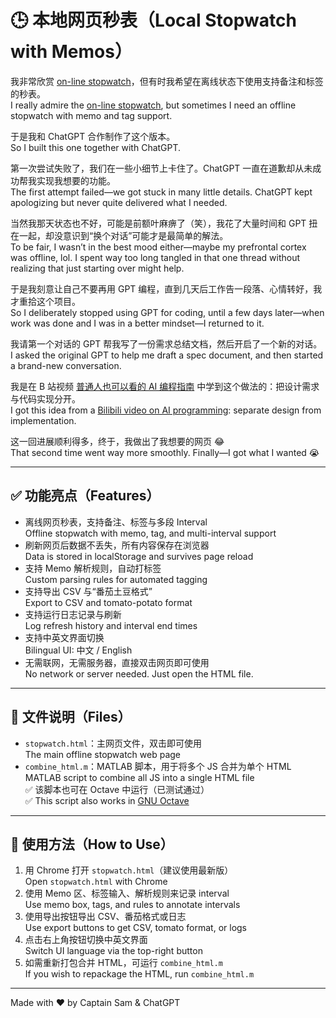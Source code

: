 # 🕒 本地网页秒表（Local Stopwatch with Memos）

我非常欣赏 [on-line stopwatch](https://stopwatch.online-timers.com/stopwatch-with-time-intervals)，但有时我希望在离线状态下使用支持备注和标签的秒表。  
I really admire the [on-line stopwatch](https://stopwatch.online-timers.com/stopwatch-with-time-intervals), but sometimes I need an offline stopwatch with memo and tag support.

于是我和 ChatGPT 合作制作了这个版本。  
So I built this one together with ChatGPT.

第一次尝试失败了，我们在一些小细节上卡住了。ChatGPT 一直在道歉却从未成功帮我实现我想要的功能。  
The first attempt failed—we got stuck in many little details. ChatGPT kept apologizing but never quite delivered what I needed.

当然我那天状态也不好，可能是前额叶麻痹了（笑），我花了大量时间和 GPT 扭在一起，却没意识到“换个对话”可能才是最简单的解法。  
To be fair, I wasn’t in the best mood either—maybe my prefrontal cortex was offline, lol. I spent way too long tangled in that one thread without realizing that just starting over might help.

于是我刻意让自己不要再用 GPT 编程，直到几天后工作告一段落、心情转好，我才重拾这个项目。  
So I deliberately stopped using GPT for coding, until a few days later—when work was done and I was in a better mindset—I returned to it.

我请第一个对话的 GPT 帮我写了一份需求总结文档，然后开启了一个新的对话。  
I asked the original GPT to help me draft a spec document, and then started a brand-new conversation.

我是在 B 站视频 [普通人也可以看的 AI 编程指南](https://www.bilibili.com/video/BV1yorUYWEGD/) 中学到这个做法的：把设计需求与代码实现分开。  
I got this idea from a [Bilibili video on AI programming](https://www.bilibili.com/video/BV1yorUYWEGD/): separate design from implementation.

这一回进展顺利得多，终于，我做出了我想要的网页 😂  
That second time went way more smoothly. Finally—I got what I wanted 😭

---

## ✅ 功能亮点（Features）

- 离线网页秒表，支持备注、标签与多段 Interval  
  Offline stopwatch with memo, tag, and multi-interval support  
- 刷新网页后数据不丢失，所有内容保存在浏览器  
  Data is stored in localStorage and survives page reload  
- 支持 Memo 解析规则，自动打标签  
  Custom parsing rules for automated tagging  
- 支持导出 CSV 与“番茄土豆格式”  
  Export to CSV and tomato-potato format  
- 支持运行日志记录与刷新  
  Log refresh history and interval end times  
- 支持中英文界面切换  
  Bilingual UI: 中文 / English  
- 无需联网，无需服务器，直接双击网页即可使用  
  No network or server needed. Just open the HTML file.

---

## 📁 文件说明（Files）

- `stopwatch.html`：主网页文件，双击即可使用  
  The main offline stopwatch web page  
- `combine_html.m`：MATLAB 脚本，用于将多个 JS 合并为单个 HTML  
  MATLAB script to combine all JS into a single HTML file  
  ✅ 该脚本也可在 Octave 中运行（已测试通过）  
  ✅ This script also works in [GNU Octave](https://www.gnu.org/software/octave/)

---

## 🚀 使用方法（How to Use）

1. 用 Chrome 打开 `stopwatch.html`（建议使用最新版）  
   Open `stopwatch.html` with Chrome  
2. 使用 Memo 区、标签输入、解析规则来记录 interval  
   Use memo box, tags, and rules to annotate intervals  
3. 使用导出按钮导出 CSV、番茄格式或日志  
   Use export buttons to get CSV, tomato format, or logs  
4. 点击右上角按钮切换中英文界面  
   Switch UI language via the top-right button  
5. 如需重新打包合并 HTML，可运行 `combine_html.m`  
   If you wish to repackage the HTML, run `combine_html.m`

---

Made with ❤️ by Captain Sam & ChatGPT
